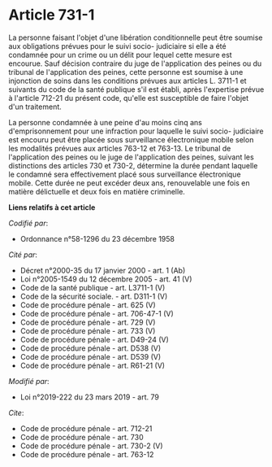 # Article 731-1

La personne faisant l'objet d'une libération conditionnelle peut être soumise aux obligations prévues pour le suivi socio-
judiciaire si elle a été condamnée pour un crime ou un délit pour lequel cette mesure est encourue. Sauf décision contraire
du juge de l'application des peines ou du tribunal de l'application des peines, cette personne est soumise à une injonction
de soins dans les conditions prévues aux articles L. 3711-1 et suivants du code de la santé publique s'il est établi, après
l'expertise prévue à l'article 712-21 du présent code, qu'elle est susceptible de faire l'objet d'un traitement.

La personne condamnée à une peine d'au moins cinq ans d'emprisonnement pour une infraction pour laquelle le suivi socio-
judiciaire est encouru peut être placée sous surveillance électronique mobile selon les modalités prévues aux articles 763-12
et 763-13. Le tribunal de l'application des peines ou le juge de l'application des peines, suivant les distinctions des
articles 730 et 730-2, détermine la durée pendant laquelle le condamné sera effectivement placé sous surveillance
électronique mobile. Cette durée ne peut excéder deux ans, renouvelable une fois en matière délictuelle et deux fois en
matière criminelle.

**Liens relatifs à cet article**

_Codifié par_:

  - Ordonnance n°58-1296 du 23 décembre 1958

_Cité par_:

  - Décret n°2000-35 du 17 janvier 2000 - art. 1 (Ab)
  - Loi n°2005-1549 du 12 décembre 2005 - art. 41 (V)
  - Code de la santé publique - art. L3711-1 (V)
  - Code de la sécurité sociale. - art. D311-1 (V)
  - Code de procédure pénale - art. 625 (V)
  - Code de procédure pénale - art. 706-47-1 (V)
  - Code de procédure pénale - art. 729 (V)
  - Code de procédure pénale - art. 733 (V)
  - Code de procédure pénale - art. D49-24 (V)
  - Code de procédure pénale - art. D538 (V)
  - Code de procédure pénale - art. D539 (V)
  - Code de procédure pénale - art. R61-21 (V)

_Modifié par_:

  - Loi n°2019-222 du 23 mars 2019 - art. 79

_Cite_:

  - Code de procédure pénale - art. 712-21
  - Code de procédure pénale - art. 730
  - Code de procédure pénale - art. 730-2 (V)
  - Code de procédure pénale - art. 763-12
